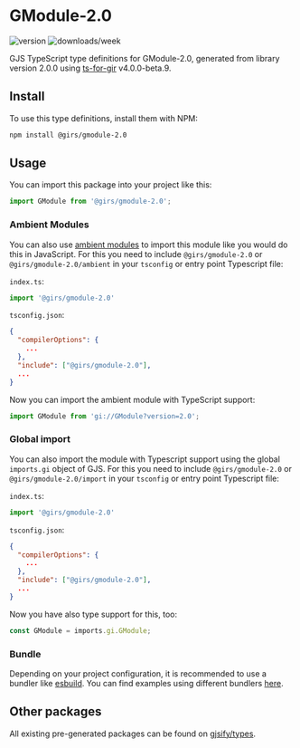 
# GModule-2.0

![version](https://img.shields.io/npm/v/@girs/gmodule-2.0)
![downloads/week](https://img.shields.io/npm/dw/@girs/gmodule-2.0)


GJS TypeScript type definitions for GModule-2.0, generated from library version 2.0.0 using [ts-for-gir](https://github.com/gjsify/ts-for-gir) v4.0.0-beta.9.


## Install

To use this type definitions, install them with NPM:
```bash
npm install @girs/gmodule-2.0
```

## Usage

You can import this package into your project like this:
```ts
import GModule from '@girs/gmodule-2.0';
```

### Ambient Modules

You can also use [ambient modules](https://github.com/gjsify/ts-for-gir/tree/main/packages/cli#ambient-modules) to import this module like you would do this in JavaScript.
For this you need to include `@girs/gmodule-2.0` or `@girs/gmodule-2.0/ambient` in your `tsconfig` or entry point Typescript file:

`index.ts`:
```ts
import '@girs/gmodule-2.0'
```

`tsconfig.json`:
```json
{
  "compilerOptions": {
    ...
  },
  "include": ["@girs/gmodule-2.0"],
  ...
}
```

Now you can import the ambient module with TypeScript support: 

```ts
import GModule from 'gi://GModule?version=2.0';
```

### Global import

You can also import the module with Typescript support using the global `imports.gi` object of GJS.
For this you need to include `@girs/gmodule-2.0` or `@girs/gmodule-2.0/import` in your `tsconfig` or entry point Typescript file:

`index.ts`:
```ts
import '@girs/gmodule-2.0'
```

`tsconfig.json`:
```json
{
  "compilerOptions": {
    ...
  },
  "include": ["@girs/gmodule-2.0"],
  ...
}
```

Now you have also type support for this, too:

```ts
const GModule = imports.gi.GModule;
```

### Bundle

Depending on your project configuration, it is recommended to use a bundler like [esbuild](https://esbuild.github.io/). You can find examples using different bundlers [here](https://github.com/gjsify/ts-for-gir/tree/main/examples).

## Other packages

All existing pre-generated packages can be found on [gjsify/types](https://github.com/gjsify/types).

